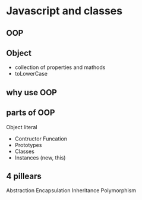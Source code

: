 # Javascript and classes

## OOP

## Object
- collection of properties and mathods
- toLowerCase 

## why use OOP 

## parts of OOP
Object literal 

- Contructor Funcation
- Prototypes
- Classes
- Instances (new, this)


## 4 pillears 
Abstraction
Encapsulation
Inheritance
Polymorphism
